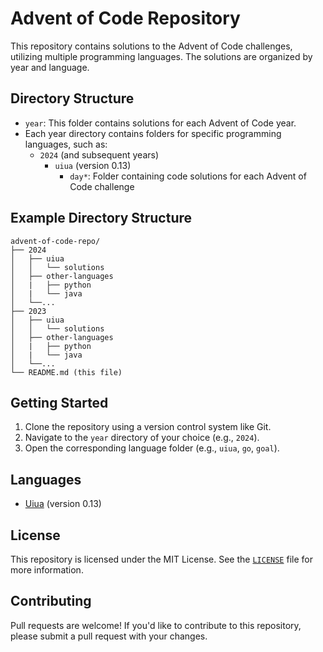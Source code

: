 **Advent of Code Repository**
=====================================

This repository contains solutions to the Advent of Code challenges, utilizing multiple programming languages. The solutions are organized by year and language.

**Directory Structure**
-------------------------

* `year`: This folder contains solutions for each Advent of Code year.
* Each year directory contains folders for specific programming languages, such as:
  * `2024` (and subsequent years)
    * `uiua` (version 0.13)
      * `day*`: Folder containing code solutions for each Advent of Code challenge

**Example Directory Structure**
-----------------------------------

```
advent-of-code-repo/
├── 2024
│   ├── uiua
│   │   └── solutions
│   ├── other-languages
│   |   ├── python
│   |   └── java
│   └──...
├── 2023
│   ├── uiua
│   │   └── solutions
│   ├── other-languages
│   |   ├── python
│   |   └── java
│   └──...
└── README.md (this file)
```

**Getting Started**
-------------------

1. Clone the repository using a version control system like Git.
2. Navigate to the `year` directory of your choice (e.g., `2024`).
3. Open the corresponding language folder (e.g., `uiua`, `go`, `goal`).

**Languages**
-------------------

* [Uiua](https://www.uiua.org) (version 0.13)

**License**
---------

This repository is licensed under the MIT License. See the [`LICENSE`](./LICENSE) file for more information.

**Contributing**
---------------

Pull requests are welcome! If you'd like to contribute to this repository, please submit a pull request with your changes.
